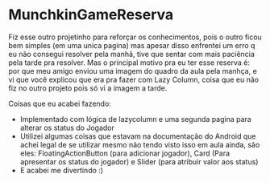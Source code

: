 # MunchkinGameReserva
Fiz esse outro projetinho para reforçar os conhecimentos, pois o outro ficou bem simples (em uma unica pagina) mas apesar disso enfrentei um erro q eu não consegui resolver pela manhã, tive que sentar com mais paciência pela tarde pra resolver.
Mas o principal motivo pra eu ter esse reserva é: por que meu amigo enviou uma imagem do quadro da aula pela manhça, e vi que você explicou que era pra fazer com Lazy Column, coisa que eu não fiz no outro projeto pois só vi a imagem a tarde.

Coisas que eu acabei fazendo:
- Implementado com lógica de lazycolumn e uma segunda pagina para alterar os status do Jogador
- Utilizei algumas coisas que estavam na documentação do Android que achei legal de se utilizar mesmo não tendo visto isso em aula ainda, são eles: FloatingActionButton (para adicionar jogador), Card (Para apresentar os status do jogador) e Slider (para atribuir valor aos status)
- E acabei me divertindo :)
